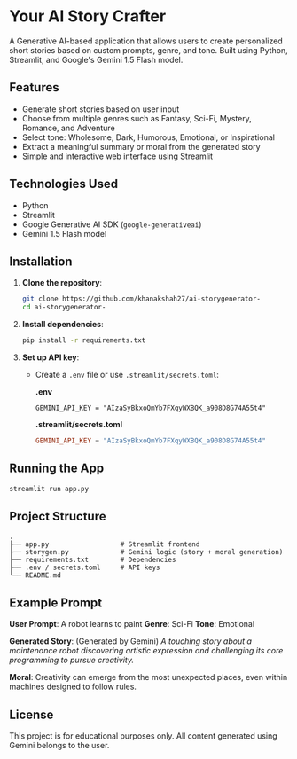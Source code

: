 

# Your AI Story Crafter

A Generative AI-based application that allows users to create personalized short stories based on custom prompts, genre, and tone. Built using Python, Streamlit, and Google's Gemini 1.5 Flash model.

## Features

* Generate short stories based on user input
* Choose from multiple genres such as Fantasy, Sci-Fi, Mystery, Romance, and Adventure
* Select tone: Wholesome, Dark, Humorous, Emotional, or Inspirational
* Extract a meaningful summary or moral from the generated story
* Simple and interactive web interface using Streamlit

## Technologies Used

* Python
* Streamlit
* Google Generative AI SDK (`google-generativeai`)
* Gemini 1.5 Flash model

## Installation

1. **Clone the repository**:

   ```bash
   git clone https://github.com/khanakshah27/ai-storygenerator-
   cd ai-storygenerator-
   ```

2. **Install dependencies**:

   ```bash
   pip install -r requirements.txt
   ```

3. **Set up API key**:

   * Create a `.env` file or use `.streamlit/secrets.toml`:

     **.env**

     ```
     GEMINI_API_KEY = "AIzaSyBkxoQmYb7FXqyWXBQK_a908D8G74A55t4"
     ```

     **.streamlit/secrets.toml**

     ```toml
     GEMINI_API_KEY = "AIzaSyBkxoQmYb7FXqyWXBQK_a908D8G74A55t4"
     ```

## Running the App

```bash
streamlit run app.py
```

## Project Structure

```
.
├── app.py                  # Streamlit frontend
├── storygen.py             # Gemini logic (story + moral generation)
├── requirements.txt        # Dependencies
├── .env / secrets.toml     # API keys
└── README.md
```

## Example Prompt

**User Prompt**: A robot learns to paint
**Genre**: Sci-Fi
**Tone**: Emotional

**Generated Story**: (Generated by Gemini)
*A touching story about a maintenance robot discovering artistic expression and challenging its core programming to pursue creativity.*

**Moral**:
Creativity can emerge from the most unexpected places, even within machines designed to follow rules.

## License

This project is for educational purposes only. All content generated using Gemini belongs to the user.

